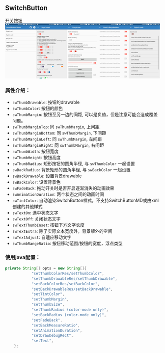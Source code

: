 ## SwitchButton

开关按钮
![开关按钮](demo_preview.png)

### 属性介绍：

*   `swThumbDrawable`: 按钮的drawable
*   `swThumbColor`: 按钮的颜色
*   `swThumbMargin`: 按钮至另一边的间距, 可以是负值，但是注意可能会造成覆盖问题。
*   `swThumbMarginTop`: 同 `swThumbMargin`, 上间距
*   `swThumbMarginBottom`: 同 `swThumbMargin`, 下间距
*   `swThumbMarginLeft`: 同 `swThumbMargin`, 左间距
*   `swThumbMarginRight`: 同 `swThumbMargin`, 右间距
*   `swThumbWidth`: 按钮宽度
*   `swThumbHeight`: 按钮高度
*   `swThumbRadius`: 矩形按钮的圆角半径, 与 `swThumbColor` 一起设置
*   `swBackRadius`: 背景矩形的圆角半径, 与 `swBackColor` 一起设置
*   `swBackDrawable`: 设置背景drawable
*   `swBackColor`: 设置背景色
*   `swFadeBack`: 拖动开关时是否开启逐渐消失的动画效果
*   `swAnimationDuration`: 两个状态之间的动画时间
*   `swTintColor`: 自动渲染SwitchButton样式，不支持SwitchButtonMD或由xml创建的其他样式
*   `swTextOn`: 选中状态文字
*   `swTextOff`: 关闭状态文字
*   `swTextThumbInset`: 按钮下方文字长度
*   `swTextExtra`: 除了实际文本宽度外，背景额外的空间
*   `swTextAdjust`: 自适应移动文字
*   `swThumbRangeRatio`: 按钮移动范围/按钮的宽度，浮点类型

### 使用java配置：
```java
private String[] opts = new String[]{
			"setThumbColorRes/setThumbColor",
			"setThumbDrawableRes/setThumbDrawable",
			"setBackColorRes/setBackColor",
			"setBackDrawableRes/setBackDrawable",
			"setTintColor",
			"setThumbMargin",
			"setThumbSize",
			"setThumbRadius (color-mode only)",
			"setBackRadius (color-mode only)",
			"setFadeBack",
			"setBackMeasureRatio",
			"setAnimationDuration",
			"setDrawDebugRect",
			"setText",
	};
```